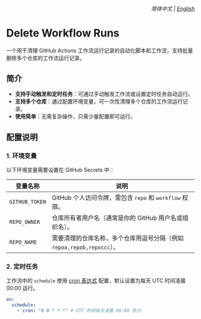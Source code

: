 <div align="right">
    <h6>
        <picture>
            <source type="image/svg+xml" media="(prefers-color-scheme: dark)" srcset="https://assets.aiwebextensions.com/images/icons/earth/white/icon32.svg">
            <img height=14 src="https://assets.aiwebextensions.com/images/icons/earth/black/icon32.svg">
        </picture>
        &nbsp;简体中文 |
        <a href="README.md">English</a>
    </h6>
</div>

# Delete Workflow Runs

一个用于清理 GitHub Actions 工作流运行记录的自动化脚本和工作流，支持批量删除多个仓库的工作流运行记录。

## 简介

- **支持手动触发和定时任务**：可通过手动触发工作流或设置定时任务自动运行。
- **支持多个仓库**：通过配置环境变量，可一次性清理多个仓库的工作流运行记录。
- **使用简单**：无需复杂操作，只需少量配置即可运行。

## 配置说明

### 1. 环境变量

以下环境变量需要设置在 GitHub Secrets 中：

| 变量名称       | 说明                                                                   |
| -------------- | ---------------------------------------------------------------------- |
| `GITHUB_TOKEN` | GitHub 个人访问令牌，需包含 `repo` 和 `workflow` 权限。                |
| `REPO_OWNER`   | 仓库所有者用户名（通常是你的 GitHub 用户名或组织名）。                 |
| `REPO_NAME`    | 需要清理的仓库名称，多个仓库用逗号分隔（例如 `repoa,repob,repoccc`）。 |

### 2. 定时任务

工作流中的 `schedule` 使用 [cron 表达式](https://crontab.guru) 配置，默认设置为每天 UTC 时间凌晨 00:00 运行。

```yaml
on:
  schedule:
    - cron: "0 0 * * *" # UTC 时间每天凌晨 00:00 执行
```
